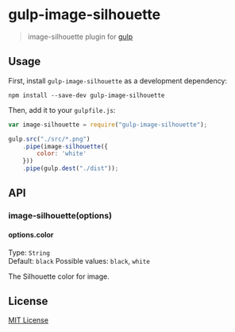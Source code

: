 # gulp-image-silhouette

> image-silhouette plugin for [gulp](https://github.com/wearefractal/gulp)

## Usage

First, install `gulp-image-silhouette` as a development dependency:

```shell
npm install --save-dev gulp-image-silhouette
```

Then, add it to your `gulpfile.js`:

```javascript
var image-silhouette = require("gulp-image-silhouette");

gulp.src("./src/*.png")
	.pipe(image-silhouette({
		color: 'white'
	}))
	.pipe(gulp.dest("./dist"));
```

## API

### image-silhouette(options)

#### options.color
Type: `String`  
Default: `black`
Possible values: `black`, `white`

The Silhouette color for image.


## License

[MIT License](http://en.wikipedia.org/wiki/MIT_License)
